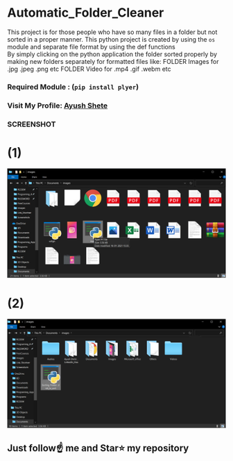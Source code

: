 # Automatic_Folder_Cleaner
This project is for those people who have so many files in a folder but not sorted in a proper manner. 
This python project is created by using the `os` module and separate file format by using the def functions  
By simply clicking on the python application the folder sorted properly by making new folders separately for formatted files 
like: FOLDER Images for .jpg .jpeg .png etc 
      FOLDER Video for .mp4 .gif .webm etc 

### Required Module : (`pip install plyer`)

### Visit My Profile: [Ayush Shete](https://in.linkedin.com/in/ayushshete)

### SCREENSHOT 
# (1)
![](images/Screenshot%20(391).png)
# (2)
![](images/Screenshot%20(393).png)

## Just follow☝️ me and Star⭐ my repository 
